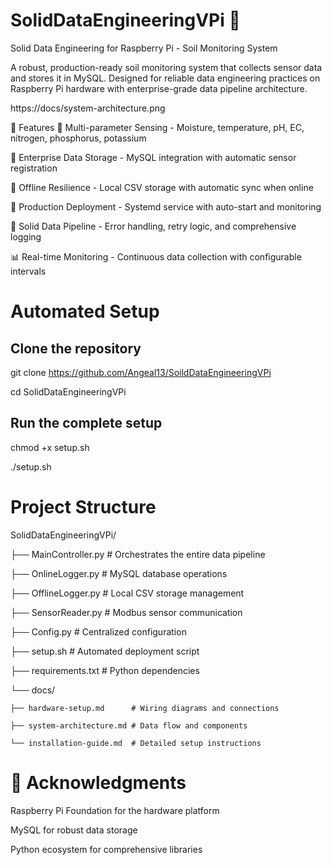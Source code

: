 # SolidDataEngineeringVPi 🌱

Solid Data Engineering for Raspberry Pi - Soil Monitoring System

A robust, production-ready soil monitoring system that collects sensor data and stores it in MySQL. Designed for reliable data engineering practices on Raspberry Pi hardware with enterprise-grade data pipeline architecture.

https://docs/system-architecture.png

🚀 Features
🌱 Multi-parameter Sensing - Moisture, temperature, pH, EC, nitrogen, phosphorus, potassium

💾 Enterprise Data Storage - MySQL integration with automatic sensor registration

📴 Offline Resilience - Local CSV storage with automatic sync when online

🤖 Production Deployment - Systemd service with auto-start and monitoring

🔧 Solid Data Pipeline - Error handling, retry logic, and comprehensive logging

📊 Real-time Monitoring - Continuous data collection with configurable intervals


# Automated Setup
## Clone the repository

git clone https://github.com/Angeal13/SoildDataEngineeringVPi

cd SolidDataEngineeringVPi

## Run the complete setup
chmod +x setup.sh

./setup.sh

# Project Structure


SolidDataEngineeringVPi/

├── MainController.py          # Orchestrates the entire data pipeline

├── OnlineLogger.py            # MySQL database operations

├── OfflineLogger.py           # Local CSV storage management

├── SensorReader.py            # Modbus sensor communication

├── Config.py                  # Centralized configuration

├── setup.sh                   # Automated deployment script

├── requirements.txt           # Python dependencies

└── docs/

    ├── hardware-setup.md      # Wiring diagrams and connections
    
    ├── system-architecture.md # Data flow and components
    
    └── installation-guide.md  # Detailed setup instructions

# 🙏 Acknowledgments
Raspberry Pi Foundation for the hardware platform

MySQL for robust data storage

Python ecosystem for comprehensive libraries
